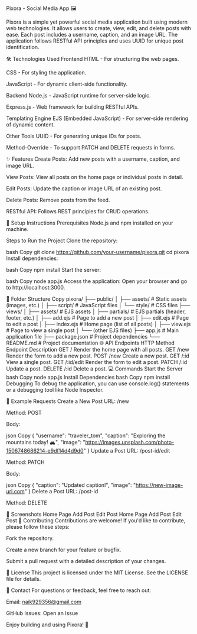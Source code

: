 Pixora - Social Media App 🖼️

Pixora is a simple yet powerful social media application built using modern web technologies. It allows users to create, view, edit, and delete posts with ease. Each post includes a username, caption, and an image URL. The application follows RESTful API principles and uses UUID for unique post identification.

🛠️ Technologies Used
Frontend
HTML - For structuring the web pages.

CSS - For styling the application.

JavaScript - For dynamic client-side functionality.

Backend
Node.js - JavaScript runtime for server-side logic.

Express.js - Web framework for building RESTful APIs.

Templating Engine
EJS (Embedded JavaScript) - For server-side rendering of dynamic content.

Other Tools
UUID - For generating unique IDs for posts.

Method-Override - To support PATCH and DELETE requests in forms.

✨ Features
Create Posts: Add new posts with a username, caption, and image URL.

View Posts: View all posts on the home page or individual posts in detail.

Edit Posts: Update the caption or image URL of an existing post.

Delete Posts: Remove posts from the feed.

RESTful API: Follows REST principles for CRUD operations.

🚀 Setup Instructions
Prerequisites
Node.js and npm installed on your machine.

Steps to Run the Project
Clone the repository:

bash
Copy
git clone https://github.com/your-username/pixora.git
cd pixora
Install dependencies:

bash
Copy
npm install
Start the server:

bash
Copy
node app.js
Access the application:
Open your browser and go to http://localhost:3000.

📂 Folder Structure
Copy
pixora/
├── public/
│   ├── assets/          # Static assets (images, etc.)
│   ├── script/          # JavaScript files
│   └── style/           # CSS files
├── views/
│   ├── assets/          # EJS assets
│   ├── partials/        # EJS partials (header, footer, etc.)
│   ├── add.ejs          # Page to add a new post
│   ├── edit.ejs         # Page to edit a post
│   ├── index.ejs        # Home page (list of all posts)
│   ├── view.ejs         # Page to view a single post
│   └── (other EJS files)
├── app.js               # Main application file
├── package.json         # Project dependencies
└── README.md            # Project documentation
🌐 API Endpoints
HTTP Method	Endpoint	Description
GET	/	Render the home page with all posts.
GET	/new	Render the form to add a new post.
POST	/new	Create a new post.
GET	/:id	View a single post.
GET	/:id/edit	Render the form to edit a post.
PATCH	/:id	Update a post.
DELETE	/:id	Delete a post.
💻 Commands
Start the Server
bash
Copy
node app.js
Install Dependencies
bash
Copy
npm install
Debugging
To debug the application, you can use console.log() statements or a debugging tool like Node Inspector.

📝 Example Requests
Create a New Post
URL: /new

Method: POST

Body:

json
Copy
{
  "username": "traveler_tom",
  "caption": "Exploring the mountains today! 🏔️",
  "image": "https://images.unsplash.com/photo-1506748686214-e9df14d4d9d0"
}
Update a Post
URL: /post-id/edit

Method: PATCH

Body:

json
Copy
{
  "caption": "Updated caption!",
  "image": "https://new-image-url.com"
}
Delete a Post
URL: /post-id

Method: DELETE

📸 Screenshots
Home Page	Add Post	Edit Post
Home Page	Add Post	Edit Post
🤝 Contributing
Contributions are welcome! If you'd like to contribute, please follow these steps:

Fork the repository.

Create a new branch for your feature or bugfix.

Submit a pull request with a detailed description of your changes.

📜 License
This project is licensed under the MIT License. See the LICENSE file for details.

📧 Contact
For questions or feedback, feel free to reach out:

Email: naik929356@gmail.com

GitHub Issues: Open an Issue

Enjoy building and using Pixora! 🚀